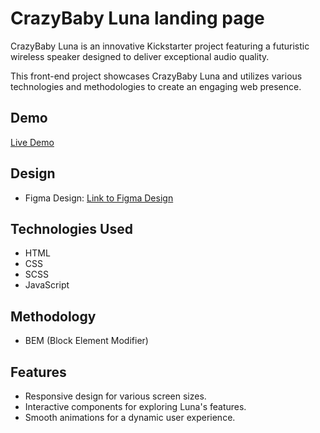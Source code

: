 # CrazyBaby Luna landing page

CrazyBaby Luna is an innovative Kickstarter project featuring a futuristic wireless speaker designed to deliver exceptional audio quality.

This front-end project showcases CrazyBaby Luna and utilizes various technologies and methodologies to create an engaging web presence.

## Demo

[Live Demo](https://andrii-kovalskyi02.github.io/crazybaby_landing/)

## Design

- Figma Design: [Link to Figma Design](https://www.figma.com/file/Ujp7bCFuvuJlkn8TSbQPSZ/Kickstarter_FE-students?node-id=19655%3A32&mode=dev)

## Technologies Used

- HTML
- CSS
- SCSS
- JavaScript

## Methodology

- BEM (Block Element Modifier)

## Features

- Responsive design for various screen sizes.
- Interactive components for exploring Luna's features.
- Smooth animations for a dynamic user experience.
